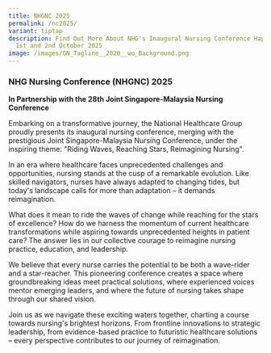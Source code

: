 ```yaml
---
title: NHGNC 2025
permalink: /nc2025/
variant: tiptap
description: Find Out More About NHG's Inaugural Nursing Conference Happening On
  1st and 2nd October 2025
image: /images/GN_Tagline__2020__wo_Background.png
---
```

<h3><strong>NHG Nursing Conference (NHGNC) 2025</strong></h3>
<p><strong>In Partnership with the 28th Joint Singapore-Malaysia Nursing Conference</strong>
</p>
<p>Embarking on a transformative journey, the National Healthcare Group proudly
presents its inaugural nursing conference, merging with the prestigious
Joint Singapore-Malaysia Nursing Conference, under the inspiring theme:
"Riding Waves, Reaching Stars, Reimagining Nursing".</p>
<p>In an era where healthcare faces unprecedented challenges and opportunities,
nursing stands at the cusp of a remarkable evolution. Like skilled navigators,
nurses have always adapted to changing tides, but today's landscape calls
for more than adaptation – it demands reimagination.</p>
<p>What does it mean to ride the waves of change while reaching for the stars
of excellence? How do we harness the momentum of current healthcare transformations
while aspiring towards unprecedented heights in patient care? The answer
lies in our collective courage to reimagine nursing practice, education,
and leadership.</p>
<p>We believe that every nurse carries the potential to be both a wave-rider
and a star-reacher. This pioneering conference creates a space where groundbreaking
ideas meet practical solutions, where experienced voices mentor emerging
leaders, and where the future of nursing takes shape through our shared
vision.</p>
<p>Join us as we navigate these exciting waters together, charting a course
towards nursing's brightest horizons. From frontline innovations to strategic
leadership, from evidence-based practice to futuristic healthcare solutions
– every perspective contributes to our journey of reimagination.</p>